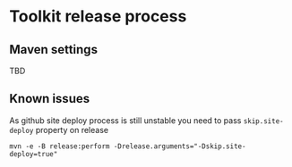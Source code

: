 Toolkit release process
=======================

Maven settings
--------------

TBD

Known issues
------------

As github site deploy process is still unstable you need to pass `skip.site-deploy` property on release

    mvn -e -B release:perform -Drelease.arguments="-Dskip.site-deploy=true"
